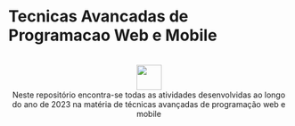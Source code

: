 # Tecnicas Avancadas de Programacao Web e Mobile
<div align="center" style="display: inline_block"><br>
 <div style="display: inline_block">
 <img width="45px" src="https://64.media.tumblr.com/48f60a0f26ac9c2d0abae4e05059780e/tumblr_mfyx66vIWj1rfjowdo1_250.gifv"/>
</div>
Neste repositório encontra-se todas as atividades desenvolvidas ao longo do ano de 2023 na matéria de técnicas avançadas de programação web e mobile
